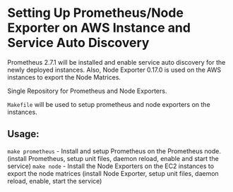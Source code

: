 # Setting Up Prometheus/Node Exporter on AWS Instance and Service Auto Discovery

Prometheus 2.7.1 will be installed and enable service auto discovery for the newly deployed instances. Also, Node Exporter 0.17.0 is used on the AWS instances to export the Node Matrices. 

Single Repository for Prometheus and Node Exporters. 

`Makefile` will be used to setup prometheus and node exporters on the instances. 

## Usage: 
`make prometheus` - Install and setup Prometheus on the Prometheus node. (install  Prometheus, setup unit files, daemon reload, enable and start the  service)
`make node` - Install the Node Exporters on the EC2 instances to export the node matrices (install Node Exporter, setup unit files, daemon reload, enable, start the service)
